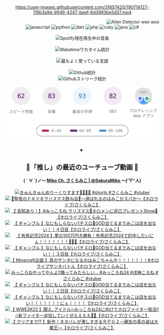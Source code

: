 <!-- START: HERO IMAGE GIF ////////// ////////// ////////// -->
<!-- <img src="@/../assets/img/gaming/ghost-of-tsushima.gif" width="100%"  alt="nellyXinwei's Hero Gif Image"/> -->
<!-- END: HERO IMAGE GIF ////////// ////////// ////////// -->

<div align="center" >  
  
<!-- START:ワンピース 第1015話「ルフィはRED ROCを使う」 -->
<https://user-images.githubusercontent.com/31657420/190714127-119b3a9d-9946-4247-beef-6d3993be5d37.mp4>
<!-- END:ワンピース 第1015話「ルフィはRED ROCを使う」 -->

<!-- START:VISITOR COUNTER -->
<div width="100%" align="right">
<img src="https://komarev.com/ghpvc/?username=nellyXinwei&label=🛸&color=grey&style=for-the-badge&labelcolor=ffffff" alt="Alien Detector wee woo"/>
</div>
<!-- END:VISITOR COUNTER -->

<!-- START: PROGRAMMING LANGUAGES -->
<!-- 色彩 Color Scheme:
#961E3A, #8A0D42, #5A0640, #4F265E, #2B355A, #3E759B, #CC4246,
#BB2649, #AD1052, #700750, #633075, #364270, #4E92C2, #FF5357
Sauce: https://www.webcreatorbox.com/inspiration/pantone-2023
-->

<img src="https://img.shields.io/badge/javascript%20-%23BB2649.svg?&style=for-the-badge&logo=javascript&logoColor=white&labelColor=961E3A" alt="javascript"/>
<img src="https://img.shields.io/badge/python%20-%23AD1052.svg?&style=for-the-badge&logo=python&logoColor=white&labelColor=8A0D42" alt="python" />
<img src="https://img.shields.io/badge/dart%20-%23700750.svg?&style=for-the-badge&logo=dart&logoColor=white&labelColor=5A0640" alt="dart"/>
<img src="https://img.shields.io/badge/php%20-%23633075.svg?&style=for-the-badge&logo=php&logoColor=white&labelColor=4F265E" alt="php"/>
<img src="https://img.shields.io/badge/ruby%20-%23364270.svg?&style=for-the-badge&logo=ruby&logoColor=white&labelColor=2B355A" alt="ruby"/>
<img src="https://img.shields.io/badge/java%20-%234E92C2.svg?&style=for-the-badge&logo=openjdk&logoColor=white&labelColor=3E759B" alt="java"/>
<img src="https://img.shields.io/badge/c%23-%23FF5357.svg?style=for-the-badge&logo=c-sharp&logoColor=white&labelColor=CC4246" alt="c#"/>  
<!-- END: PROGRAMMING LANGUAGES -->

<br>
<br>

<!-- START: MUSIC STATUS -->
  <!-- <a href="https://newojima-gsrs-20220114.vercel.app/api/now-playing?open">
    <img src="https://newojima-gsrs-20220114.vercel.app/api/now-playing" alt="Spotify現在再生中の音楽">
  </a> -->
  <img src="https://newojima-grss-20230114.vercel.app/api/spotify?border_color=transparent" alt="Spotify現在再生中の音楽" width="280px">
<!-- END: MUSIC STATUS -->

<br>
<br>

<!-- START: GITHUB STATUS -->
<!-- 色彩 Color Scheme:  #BB2649, #AD1052, #700750, #633075 -->
<img align="center" src="https://newojima-grs-20230109.vercel.app/api/wakatime?username=newojima&layout=compact&langs_count=10&locale=ja&hide_title=false&title_color=fff&hide_border=true&text_color=fff&bg_color=BB2649,BB2649,633075,633075&hide=other,css,html,bash,xml,git%20config,makefile,properties,yaml,markdown,text,json,jsx" alt="Wakatimeワカタイム統計" width="500px"/>

<br>
<br>

<!-- 色彩 Color Scheme:  #633075, #364270, #4E92C2 -->
  <img align="center" src="https://newojima-grs-20230109.vercel.app/api/top-langs?username=newojima&layout=compact&text_color=fff&icon_color=fff&hide_border=true&&locale=ja&hide_title=false&title_color=fff&include_all_commits=true&card_width=445&langs_count=11&hide=c%23,powershell,shaderlab,hlsl,makefile,jupyter%20notebook,python,html,css,shell,batchfile,less,liquid,hack,scss&bg_color=4F265E,633075,4E92C2" alt="最もよく使っている言語" width="500px"/>

<br>
<br>

<!-- 色彩 Color Scheme:  #4E92C2, #FF5357 -->
  <img align="center" src="https://newojima-grs-20230109.vercel.app/api?username=newojima&rank_icon=github&show_icons=true&&locale=ja&title_color=fff&text_color=fff&icon_color=fff&hide_border=true&hide_title=false&count_private=true&include_all_commits=true&card_width=495&disable_animations=true&bg_color=4E92C2,4E92C2,FF5357" alt="Github統計" width="500px"/>

<br>

<img align="center" src="https://streak-stats.demolab.com?user=newojima&theme=dark&hide_border=true&locale=ja&ring=BB2649&stroke=222222&background=151515&sideLabels=BB2649&currStreakLabel=ffffff&border=BB2649&fire=FF5357&currStreakNum=ffffff&sideNums=FF5357&dates=ffffff" alt="Githubストリーク統計" width="500px"/>

<br>
<br>

  <img align="center" width="500px" src="@/../assets/img/page-insights.svg" alt="Githubページの洞察"/>
  
</div>
<!-- END: GITHUB STATUS -->

<br>
<br>

<div align="center">
<details open>
  <summary>

  </summary>

  <h2 align="center">🌸「推し」の最近のユーチューブ動画 🌸</h2>
  <h4>
  ( ´ ∀ `)ノ～ 
  <a href="https://www.youtube.com/@SakuraMiko">Miko Ch. さくらみこ | @SakuraMiko
  </a>
   ～('▽^人)
  </h4>

  <!-- BEGIN YOUTUBE-CARDS -->
<a href="https://www.youtube.com/watch?v=1F8m2BOsKbc"><img src="https://ytcards.demolab.com/?id=1F8m2BOsKbc&title=%E3%81%8D%E3%82%85%E3%82%93%E3%81%8D%E3%82%85%E3%82%93%E3%82%81%E3%82%8A%E3%83%BC%E3%81%8F%E3%82%8A%E3%81%99%E3%81%BE%E3%81%99%F0%9F%8E%84%F0%9F%AB%B6%F0%9F%8F%BB%F0%9F%A4%8D+%23shorts+%23%E3%81%95%E3%81%8F%E3%82%89%E3%81%BF%E3%81%93+%23vtuber&lang=ja&timestamp=1735123800&background_color=%230d1117&title_color=%23ffffff&stats_color=%23dedede&max_title_lines=1&width=187&border_radius=5&duration=30" alt="きゅんきゅんめりーくりすます🎄🫶🏻🤍 #shorts #さくらみこ #vtuber" title="きゅんきゅんめりーくりすます🎄🫶🏻🤍 #shorts #さくらみこ #vtuber"></a>
<a href="https://www.youtube.com/watch?v=lsAENuPBVxE"><img src="https://ytcards.demolab.com/?id=lsAENuPBVxE&title=%F0%9F%92%9E%E8%81%96%E5%A4%9C%E3%81%AE%E3%83%89%E3%82%AD%E3%83%89%E3%82%AD%E3%82%AF%E3%83%AA%E3%82%B9%E3%83%9E%E3%82%B9%E9%A3%B2%E3%81%BF%E4%BC%9A%F0%9F%92%9E%EF%BD%9E%E9%81%B8%E3%81%B0%E3%82%8C%E3%82%8B%E3%81%AE%E3%81%AF%E3%81%BF%E3%81%93%E3%81%8B%E3%82%B9%E3%83%90%E3%81%8B%EF%BD%9E%E3%80%90%E3%83%9B%E3%83%AD%E3%83%A9%E3%82%A4%E3%83%96%2F%E3%81%95%E3%81%8F%E3%82%89%E3%81%BF%E3%81%93%E3%80%91&lang=ja&timestamp=1735046433&background_color=%230d1117&title_color=%23ffffff&stats_color=%23dedede&max_title_lines=1&width=187&border_radius=5&duration=4100" alt="💞聖夜のドキドキクリスマス飲み会💞～選ばれるのはみこかスバか～【ホロライブ/さくらみこ】" title="💞聖夜のドキドキクリスマス飲み会💞～選ばれるのはみこかスバか～【ホロライブ/さくらみこ】"></a>
<a href="https://www.youtube.com/watch?v=E7zFUyyaZF0"><img src="https://ytcards.demolab.com/?id=E7zFUyyaZF0&title=%E3%80%90+%E5%91%8A%E7%9F%A5%E3%81%82%E3%82%8A%EF%BC%81%E3%80%91%23%E3%81%BF%E3%81%A3%E3%81%93%E3%82%8D%E3%81%AD+%E3%82%AF%E3%83%AA%E3%82%B9%E3%83%9E%E3%82%B9%F0%9F%8E%84%E3%83%9B%E3%83%AD%E3%83%A1%E3%83%B3%E3%81%AB%E9%80%86%E5%87%B8%E3%83%97%E3%83%AC%E3%82%BC%E3%83%B3%E3%83%88Show%F0%9F%8E%81%E3%80%90%E3%83%9B%E3%83%AD%E3%83%A9%E3%82%A4%E3%83%96%2F%E3%81%95%E3%81%8F%E3%82%89%E3%81%BF%E3%81%93%E3%80%91&lang=ja&timestamp=1734964616&background_color=%230d1117&title_color=%23ffffff&stats_color=%23dedede&max_title_lines=1&width=187&border_radius=5&duration=5308" alt="【 告知あり！】#みっころね クリスマス🎄ホロメンに逆凸プレゼントShow🎁【ホロライブ/さくらみこ】" title="【 告知あり！】#みっころね クリスマス🎄ホロメンに逆凸プレゼントShow🎁【ホロライブ/さくらみこ】"></a>
<a href="https://www.youtube.com/watch?v=LP-KSFda6EQ"><img src="https://ytcards.demolab.com/?id=LP-KSFda6EQ&title=%E3%80%90+%E3%82%AE%E3%83%A3%E3%83%B3%E3%83%96%E3%83%AB+%E3%80%91%E3%81%AA%E3%81%AB%E3%82%82%E3%81%97%E3%82%89%E3%81%AA%E3%81%84%E3%83%91%E3%83%81%E3%82%B9%E3%83%AD%F0%9F%8E%B0GOD%E5%BD%93%E3%81%A6%E3%82%8B%E3%81%BE%E3%81%A7%E3%81%BF%E3%81%93%E3%81%AF%E5%BA%97%E3%82%92%E5%87%BA%E3%81%AA%E3%81%84%EF%BC%81%EF%BC%81%EF%BC%94%E6%97%A5%E7%9B%AE%E3%80%90%E3%83%9B%E3%83%AD%E3%83%A9%E3%82%A4%E3%83%96%2F%E3%81%95%E3%81%8F%E3%82%89%E3%81%BF%E3%81%93%E3%80%91&lang=ja&timestamp=1734885291&background_color=%230d1117&title_color=%23ffffff&stats_color=%23dedede&max_title_lines=1&width=187&border_radius=5&duration=12061" alt="【 ギャンブル 】なにもしらないパチスロ🎰GOD当てるまでみこは店を出ない！！４日目【ホロライブ/さくらみこ】" title="【 ギャンブル 】なにもしらないパチスロ🎰GOD当てるまでみこは店を出ない！！４日目【ホロライブ/さくらみこ】"></a>
<a href="https://www.youtube.com/watch?v=icAARuslw8I"><img src="https://ytcards.demolab.com/?id=icAARuslw8I&title=%E3%80%90+%E6%9C%89%E9%A6%AC%E8%A8%98%E5%BF%B52024+%E3%80%91%E5%A4%A2%E3%81%AE100%E4%B8%87%E5%86%86%E5%A4%A7%E5%8B%9D%E8%B2%A0%EF%BC%81%E6%9C%89%E9%A6%AC%E8%A8%98%E5%BF%B52024%E3%81%A7%E7%9A%84%E4%B8%AD%E3%81%97%E3%81%9F%E3%81%84%E3%81%AB%E3%81%87%EF%BC%81%EF%BC%81%EF%BC%81%EF%BC%81%EF%BC%81%EF%BC%81%EF%BC%81%F0%9F%8F%87%F0%9F%94%A5%F0%9F%8C%B8%E3%80%90%E3%83%9B%E3%83%AD%E3%83%A9%E3%82%A4%E3%83%96%2F%E3%81%95%E3%81%8F%E3%82%89%E3%81%BF%E3%81%93%E3%80%91&lang=ja&timestamp=1734852684&background_color=%230d1117&title_color=%23ffffff&stats_color=%23dedede&max_title_lines=1&width=187&border_radius=5&duration=8605" alt="【 有馬記念2024 】夢の100万円大勝負！有馬記念2024で的中したいにぇ！！！！！！！🏇🔥🌸【ホロライブ/さくらみこ】" title="【 有馬記念2024 】夢の100万円大勝負！有馬記念2024で的中したいにぇ！！！！！！！🏇🔥🌸【ホロライブ/さくらみこ】"></a>
<a href="https://www.youtube.com/watch?v=ct7DiFurIps"><img src="https://ytcards.demolab.com/?id=ct7DiFurIps&title=%E3%80%90+%E3%82%AE%E3%83%A3%E3%83%B3%E3%83%96%E3%83%AB+%E3%80%91%E3%81%AA%E3%81%AB%E3%82%82%E3%81%97%E3%82%89%E3%81%AA%E3%81%84%E3%83%91%E3%83%81%E3%82%B9%E3%83%AD%F0%9F%8E%B0GOD%E5%BD%93%E3%81%A6%E3%82%8B%E3%81%BE%E3%81%A7%E3%81%BF%E3%81%93%E3%81%AF%E5%BA%97%E3%82%92%E5%87%BA%E3%81%AA%E3%81%84%EF%BC%81%EF%BC%81%EF%BC%93%E6%97%A5%E7%9B%AE%E3%80%90%E3%83%9B%E3%83%AD%E3%83%A9%E3%82%A4%E3%83%96%2F%E3%81%95%E3%81%8F%E3%82%89%E3%81%BF%E3%81%93%E3%80%91&lang=ja&timestamp=1734792336&background_color=%230d1117&title_color=%23ffffff&stats_color=%23dedede&max_title_lines=1&width=187&border_radius=5&duration=12389" alt="【 ギャンブル 】なにもしらないパチスロ🎰GOD当てるまでみこは店を出ない！！３日目【ホロライブ/さくらみこ】" title="【 ギャンブル 】なにもしらないパチスロ🎰GOD当てるまでみこは店を出ない！！３日目【ホロライブ/さくらみこ】"></a>
<a href="https://www.youtube.com/watch?v=5KGyGRoPUm4"><img src="https://ytcards.demolab.com/?id=5KGyGRoPUm4&title=%E3%80%90+Minecraft%E4%BC%81%E7%94%BB+%E3%80%91%E7%9C%9F%E3%81%AE%E3%82%B5%E3%83%B3%E3%82%BF%E3%81%AB%E3%81%AA%E3%82%8B%E3%81%AE%E3%81%AF%E3%81%BF%E3%81%93%E3%81%A1%E3%82%83%E3%82%93%E3%82%84%EF%BC%81%EF%BC%81%EF%BC%81%EF%BC%81%EF%BC%81%EF%BC%81%EF%BC%81%23%E3%83%9B%E3%83%AD%E3%83%A9%E3%82%A4%E3%83%96%E3%82%B5%E3%83%B3%E3%82%BF%E3%83%90%E3%83%88%E3%83%AB%E3%80%90%E3%83%9B%E3%83%AD%E3%83%A9%E3%82%A4%E3%83%96%2F%E3%81%95%E3%81%8F%E3%82%89%E3%81%BF%E3%81%93%E3%80%91&lang=ja&timestamp=1734700727&background_color=%230d1117&title_color=%23ffffff&stats_color=%23dedede&max_title_lines=1&width=187&border_radius=5&duration=10943" alt="【 Minecraft企画 】真のサンタになるのはみこちゃんや！！！！！！！#ホロライブサンタバトル【ホロライブ/さくらみこ】" title="【 Minecraft企画 】真のサンタになるのはみこちゃんや！！！！！！！#ホロライブサンタバトル【ホロライブ/さくらみこ】"></a>
<a href="https://www.youtube.com/watch?v=o_UvbcYCRao"><img src="https://ytcards.demolab.com/?id=o_UvbcYCRao&title=%E3%81%BF%E3%81%A3%E3%81%93%E3%82%8D%E3%81%AD%E3%82%84%E3%81%A3%E3%81%A6%E3%82%84%E3%82%93%E3%82%88%E2%80%BC%EF%B8%8F%E8%B8%8A%E3%81%A3%E3%81%A6%E3%81%BF%E3%81%9F%E3%82%89%E3%81%97%E3%81%84%E2%80%A6+%23%E3%81%BF%E3%81%A3%E3%81%93%E3%82%8D%E3%81%AD24+%23%E6%88%8C%E7%A5%9E%E3%81%93%E3%82%8D%E3%81%AD+%23%E3%81%95%E3%81%8F%E3%82%89%E3%81%BF%E3%81%93+%23vtuber&lang=ja&timestamp=1734663642&background_color=%230d1117&title_color=%23ffffff&stats_color=%23dedede&max_title_lines=1&width=187&border_radius=5&duration=27" alt="みっころねやってやんよ‼️踊ってみたらしい… #みっころね24 #戌神ころね #さくらみこ #vtuber" title="みっころねやってやんよ‼️踊ってみたらしい… #みっころね24 #戌神ころね #さくらみこ #vtuber"></a>
<a href="https://www.youtube.com/watch?v=RUEJiWJbSNU"><img src="https://ytcards.demolab.com/?id=RUEJiWJbSNU&title=%E3%80%90+%E3%82%AE%E3%83%A3%E3%83%B3%E3%83%96%E3%83%AB+%E3%80%91%E3%81%AA%E3%81%AB%E3%82%82%E3%81%97%E3%82%89%E3%81%AA%E3%81%84%E3%83%91%E3%83%81%E3%82%B9%E3%83%AD%F0%9F%8E%B0GOD%E5%BD%93%E3%81%A6%E3%82%8B%E3%81%BE%E3%81%A7%E3%81%BF%E3%81%93%E3%81%AF%E5%BA%97%E3%82%92%E5%87%BA%E3%81%AA%E3%81%84%EF%BC%81%EF%BC%81%EF%BC%92%E6%97%A5%E7%9B%AE%E3%80%90%E3%83%9B%E3%83%AD%E3%83%A9%E3%82%A4%E3%83%96%2F%E3%81%95%E3%81%8F%E3%82%89%E3%81%BF%E3%81%93%E3%80%91&lang=ja&timestamp=1734619681&background_color=%230d1117&title_color=%23ffffff&stats_color=%23dedede&max_title_lines=1&width=187&border_radius=5&duration=9151" alt="【 ギャンブル 】なにもしらないパチスロ🎰GOD当てるまでみこは店を出ない！！２日目【ホロライブ/さくらみこ】" title="【 ギャンブル 】なにもしらないパチスロ🎰GOD当てるまでみこは店を出ない！！２日目【ホロライブ/さくらみこ】"></a>
<a href="https://www.youtube.com/watch?v=GzDyJ9JfIWA"><img src="https://ytcards.demolab.com/?id=GzDyJ9JfIWA&title=%E3%80%90+%E3%82%AE%E3%83%A3%E3%83%B3%E3%83%96%E3%83%AB+%E3%80%91%E3%81%AA%E3%81%AB%E3%82%82%E3%81%97%E3%82%89%E3%81%AA%E3%81%84%E3%83%91%E3%83%81%E3%82%B9%E3%83%AD%F0%9F%8E%B0GOD%E5%BD%93%E3%81%A6%E3%82%8B%E3%81%BE%E3%81%A7%E3%81%BF%E3%81%93%E3%81%AF%E5%BA%97%E3%82%92%E5%87%BA%E3%81%AA%E3%81%84%EF%BC%81%EF%BC%81%EF%BC%81%EF%BC%81%EF%BC%81%EF%BC%81%EF%BC%81%E3%81%AB%E3%81%87%EF%BC%81%EF%BC%81%EF%BC%81%EF%BC%81%E3%80%90%E3%83%9B%E3%83%AD%E3%83%A9%E3%82%A4%E3%83%96%2F%E3%81%95%E3%81%8F%E3%82%89%E3%81%BF%E3%81%93%E3%80%91&lang=ja&timestamp=1734533990&background_color=%230d1117&title_color=%23ffffff&stats_color=%23dedede&max_title_lines=1&width=187&border_radius=5&duration=10001" alt="【 ギャンブル 】なにもしらないパチスロ🎰GOD当てるまでみこは店を出ない！！！！！！！にぇ！！！！【ホロライブ/さくらみこ】" title="【 ギャンブル 】なにもしらないパチスロ🎰GOD当てるまでみこは店を出ない！！！！！！！にぇ！！！！【ホロライブ/さくらみこ】"></a>
<a href="https://www.youtube.com/watch?v=qoURTgqit7w"><img src="https://ytcards.demolab.com/?id=qoURTgqit7w&title=%E3%80%90++WWE2K22++%E3%80%91%E9%97%98%E3%81%88%EF%BD%A4%E3%82%A2%E3%82%A4%E3%83%89%E3%83%AB%F0%9F%94%A5%E3%81%BF%E3%81%A3%E3%81%93%E3%82%8D%E3%81%AD24%E3%81%AB%E5%90%91%E3%81%91%E3%81%A6%E3%83%9B%E3%83%AD%E3%83%95%E3%82%A1%E3%82%A4%E3%82%BF%E3%83%BC%E5%BE%A9%E6%B4%BB%E2%80%BC%F0%9F%94%A5%E6%96%B0%E3%83%95%E3%82%A1%E3%82%A4%E3%82%BF%E3%83%BC%E8%BF%BD%E5%8A%A0%E3%81%97%E3%81%A6%E3%81%84%E3%81%8F%E3%81%9C%E3%81%88%E3%81%88%E3%81%88%E3%81%88%F0%9F%8C%99%F0%9F%8F%AE%E3%80%90%E3%83%9B%E3%83%AD%E3%83%A9%E3%82%A4%E3%83%96%2F%E3%81%95%E3%81%8F%E3%82%89%E3%81%BF%E3%81%93%E3%80%91&lang=ja&timestamp=1734447796&background_color=%230d1117&title_color=%23ffffff&stats_color=%23dedede&max_title_lines=1&width=187&border_radius=5&duration=13456" alt="【  WWE2K22  】闘え､アイドル🔥みっころね24に向けてホロファイター復活‼🔥新ファイター追加していくぜええええ🌙🏮【ホロライブ/さくらみこ】" title="【  WWE2K22  】闘え､アイドル🔥みっころね24に向けてホロファイター復活‼🔥新ファイター追加していくぜええええ🌙🏮【ホロライブ/さくらみこ】"></a>
<a href="https://www.youtube.com/watch?v=w4F_FzozZXI"><img src="https://ytcards.demolab.com/?id=w4F_FzozZXI&title=%E3%80%90+%E3%82%AF%E3%83%AA%E3%82%A2%E3%81%BE%E3%81%A7%E2%81%89+%E3%80%91%E6%96%B0%E4%BD%9C%EF%BC%81%E3%83%8D%E3%82%BF%E3%83%90%E3%83%AC%E3%81%8C%E6%BF%80%E3%81%97%E3%81%99%E3%81%8E%E3%82%8B%EF%BC%B2%EF%BC%B0%EF%BC%A7%EF%BC%92%E2%80%95%E8%A6%AA%E5%8F%8B%E3%81%AE%E7%9C%9F%E3%81%AE%E5%A7%BF%E3%81%AF%E5%A4%A7%E9%AD%94%E7%8E%8B%E2%80%95%E3%80%90%E3%83%9B%E3%83%AD%E3%83%A9%E3%82%A4%E3%83%96%2F%E3%81%95%E3%81%8F%E3%82%89%E3%81%BF%E3%81%93%E3%80%91&lang=ja&timestamp=1734295331&background_color=%230d1117&title_color=%23ffffff&stats_color=%23dedede&max_title_lines=1&width=187&border_radius=5&duration=36943" alt="【 クリアまで⁉ 】新作！ネタバレが激しすぎるＲＰＧ２―親友の真の姿は大魔王―【ホロライブ/さくらみこ】" title="【 クリアまで⁉ 】新作！ネタバレが激しすぎるＲＰＧ２―親友の真の姿は大魔王―【ホロライブ/さくらみこ】"></a>
<!-- END YOUTUBE-CARDS -->

</div>
  
</details>
